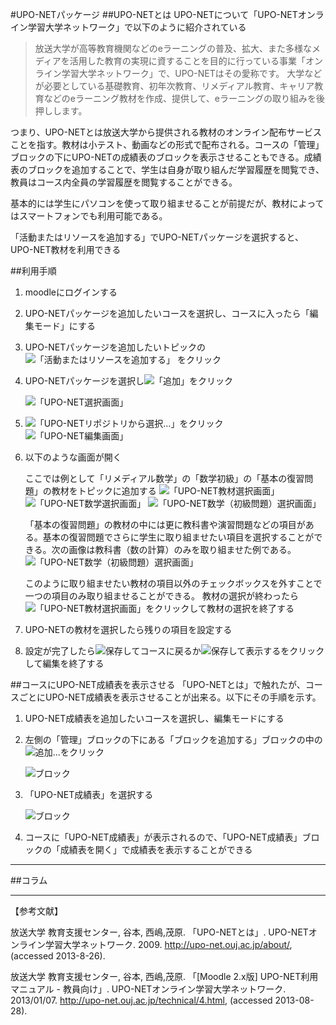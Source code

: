 #<a name="uponet">UPO-NETパッケージ</a>
##UPO-NETとは
UPO-NETについて「UPO-NETオンライン学習大学ネットワーク」で以下のように紹介されている
>放送大学が高等教育機関などのeラーニングの普及、拡大、また多様なメディアを活用した教育の実現に資することを目的に行っている事業「オンライン学習大学ネットワーク」で、UPO-NETはその愛称です。
大学などが必要としている基礎教育、初年次教育、リメディアル教育、キャリア教育などのeラーニング教材を作成、提供して、eラーニングの取り組みを後押しします。

つまり、UPO-NETとは放送大学から提供される教材のオンライン配布サービスことを指す。教材は小テスト、動画などの形式で配布される。コースの「管理」ブロックの下にUPO-NETの成績表のブロックを表示させることもできる。成績表のブロックを追加することで、学生は自身が取り組んだ学習履歴を閲覧でき、教員はコース内全員の学習履歴を閲覧することができる。

基本的には学生にパソコンを使って取り組ませることが前提だが、教材によってはスマートフォンでも利用可能である。

「活動またはリソースを追加する」でUPO-NETパッケージを選択すると、UPO-NET教材を利用できる

##利用手順
1. moodleにログインする
1. UPO-NETパッケージを追加したいコースを選択し、コースに入ったら「編集モード」にする
1. UPO-NETパッケージを追加したいトピックの![「活動またはリソースを追加する」](https://github.com/uttigimu/moodleManualForTeacher/blob/master/images/addActivityAndResours.png?raw=true) をクリック
1. UPO-NETパッケージを選択し![「追加」](https://github.com/uttigimu/moodleManualForTeacher/blob/master/images/addButton.png?raw=true)をクリック

	![「UPO-NET選択画面」](https://github.com/uttigimu/moodleManualForTeacher/blob/master/images/selectUPONET.png?raw=true)
	

1. ![「UPO-NETリポジトリから選択…」](https://github.com/uttigimu/moodleManualForTeacher/blob/master/images/selectFromUponetRepository.png?raw=true)をクリック
	![「UPO-NET編集画面」](https://github.com/uttigimu/moodleManualForTeacher/blob/master/images/uponetEditMode1.png?raw=true)
1. 以下のような画面が開く

	ここでは例として「リメディアル数学」の「数学初級」の「基本の復習問題」の教材をトピックに追加する
	![「UPO-NET教材選択画面」](https://github.com/uttigimu/moodleManualForTeacher/blob/master/images/uponetselectCharenge.png?raw=true)
	![「UPO-NET数学選択画面」](https://github.com/uttigimu/moodleManualForTeacher/blob/master/images/selectUPONETmath.png?raw=true)
	![「UPO-NET数学（初級問題）選択画面」](https://github.com/uttigimu/moodleManualForTeacher/blob/master/images/selectUPONETmathBegginer.png?raw=true)
	
	「基本の復習問題」の教材の中には更に教科書や演習問題などの項目がある。基本の復習問題でさらに学生に取り組ませたい項目を選択することができる。次の画像は教科書（数の計算）のみを取り組ませた例である。
	![「UPO-NET数学（初級問題）選択画面」](https://github.com/uttigimu/moodleManualForTeacher/blob/master/images/selectUPONETmathBegginerText.png?raw=true)
	
	このように取り組ませたい教材の項目以外のチェックボックスを外すことで一つの項目のみ取り組ませることができる。
	教材の選択が終わったら![「UPO-NET教材選択画面」](https://github.com/uttigimu/moodleManualForTeacher/blob/master/images/uponetSelect.png?raw=true)をクリックして教材の選択を終了する
	
1. UPO-NETの教材を選択したら残りの項目を設定する
1. 設定が完了したら![保存してコースに戻る](https://github.com/uttigimu/moodleManualForTeacher/blob/master/images/saveAndRetuneCourse.png?raw=true)か![保存して表示する](https://github.com/uttigimu/moodleManualForTeacher/blob/master/images/saveAndView.png?raw=true)をクリックして編集を終了する

##コースにUPO-NET成績表を表示させる
「UPO-NETとは」で触れたが、コースごとにUPO-NET成績表を表示させることが出来る。以下にその手順を示す。

1. UPO-NET成績表を追加したいコースを選択し、編集モードにする
1. 左側の「管理」ブロックの下にある「ブロックを追加する」ブロックの中の![追加…](https://github.com/uttigimu/moodleManualForTeacher/blob/master/images/addBlockButton.png?raw=true)をクリック

	![ブロック](https://github.com/uttigimu/moodleManualForTeacher/blob/master/images/blocks.png?raw=true)

1. 「UPO-NET成績表」を選択する

	![ブロック](https://github.com/uttigimu/moodleManualForTeacher/blob/master/images/selectBlocks.png?raw=true)

1. コースに「UPO-NET成績表」が表示されるので、「UPO-NET成績表」ブロックの「成績表を開く」で成績表を表示することができる
 
***

##コラム

***



 
【参考文献】

放送大学 教育支援センター, 谷本, 西嶋,茂原. 「UPO-NETとは」. UPO-NETオンライン学習大学ネットワーク. 2009. http://upo-net.ouj.ac.jp/about/, (accessed 2013-8-26).

放送大学 教育支援センター, 谷本, 西嶋,茂原. 「[Moodle 2.x版] UPO-NET利用マニュアル - 教員向け」. UPO-NETオンライン学習大学ネットワーク. 2013/01/07. http://upo-net.ouj.ac.jp/technical/4.html, (accessed 2013-08-28).